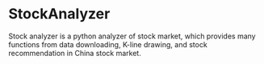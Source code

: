 # StockAnalyzer
Stock analyzer is a python analyzer of stock market, which provides many functions from data downloading, K-line drawing, and stock recommendation in China stock market.

